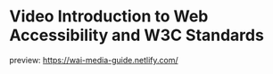 # Video Introduction to Web Accessibility and W3C Standards

preview: https://wai-media-guide.netlify.com/